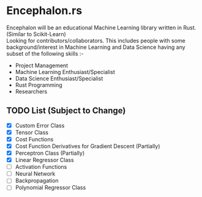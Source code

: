 # Encephalon.rs
Encephalon will be an educational Machine Learning library written in Rust. (Similar to Scikit-Learn)  
Looking for contributors/collaborators. This includes people with some background/interest in Machine Learning and Data Science having any subset of the following skills :-
- Project Management
- Machine Learning Enthusiast/Specialist
- Data Science Enthusiast/Specialist
- Rust Programming
- Researchers

## TODO List (Subject to Change)
- [x] Custom Error Class  
- [x] Tensor Class  
- [x] Cost Functions  
- [x] Cost Function Derivatives for Gradient Descent (Partially)  
- [x] Perceptron Class (Partially)  
- [x] Linear Regressor Class  
- [ ] Activation Functions  
- [ ] Neural Network  
- [ ] Backpropagation
- [ ] Polynomial Regressor Class  
